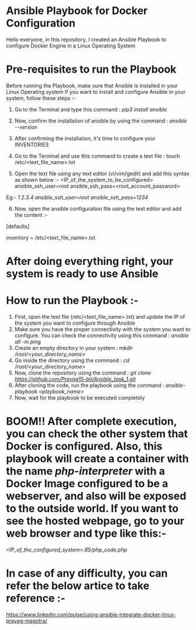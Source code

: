 # Ansible Playbook for Docker Configuration
Hello everyone, in this repository, I created an Ansible Playbook to configure Docker Engine in a Linux Operating System

# Pre-requisites to run the Playbook
Before running the Playbook, make sure that Ansible is installed in your Linux Operating system
If you want to install and configure Ansible in your system, follow these steps :-
1. Go to the Terminal and type this command : *pip3 install ansible*

2. Now, confirm the installation of ansible by using the command : *ansible --version*

3. After confirming the installation, it's time to configure your INVENTORIES

4. Go to the Terminal and use this command to create a text file : touch /etc/<text_file_name>.txt

5. Open the text file using any text editor (vi/vim/gedit) and add this syntax as shown below :-
<IP_of_the_system_to_be_configured>   ansible_ssh_user=root   ansible_ssh_pass=<root_account_password>

Eg:- *1.2.3.4  ansible_ssh_user=root  ansible_ssh_pass=1234*

6. Now, open the ansible configuration file using the text editor and add the content :-

[defaults]

inventory = /etc/<text_file_name>.txt

# After doing everything right, your system is ready to use Ansible

# How to run the Playbook :-
1. First, open the text file (/etc/<text_file_name>.txt) and update the IP of the system you want to configure through Ansible
2. Make sure you have the proper connectivity with the system you want to configure. You can check the connectivity using this command : *ansible all -m ping*
3. Create an empty directory in your system : *mkdir /root/<your_directory_name>*
4. Go inside the directory using the command : *cd /root/<your_directory_name>*
5. Now, clone the repository using the command : *git clone https://github.com/Prayag15-bit/Ansible_task_1.git*
6. After cloning the code, run the playbook using the command : *ansible-playbook <playbook_name>*
7. Now, wait for the playbook to be executed completely

# BOOM!! After complete execution, you can check the other system that Docker is configured. Also, this playbook will create a container with the name *php-interpreter* with a Docker Image configured to be a webserver, and also will be exposed to the outside world. If you want to see the hosted webpage, go to your web browser and type like this:-

*<IP_of_the_configured_system>:85/php_code.php*

# In case of any difficulty, you can refer the below artice to take reference :-

<https://www.linkedin.com/pulse/using-ansible-integrate-docker-linux-prayag-magotra/>
